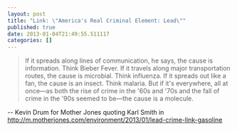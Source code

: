 ```yaml
---
layout: post
title: "Link: \"America's Real Criminal Element: Lead\""
published: true
date: 2013-01-04T21:49:55.511117
categories: []
---
```


> If it spreads along lines of communication, he says, the cause is
> information. Think Bieber Fever. If it travels along major transportation
> routes, the cause is microbial. Think influenza. If it spreads out like a
> fan, the cause is an insect. Think malaria. But if it's everywhere, all at
> once—as both the rise of crime in the '60s and '70s and the fall of crime
> in the '90s seemed to be—the cause is a molecule.

-- Kevin Drum for Mother Jones quoting Karl Smith in <http://m.motherjones.com/environment/2013/01/lead-crime-link-gasoline>
